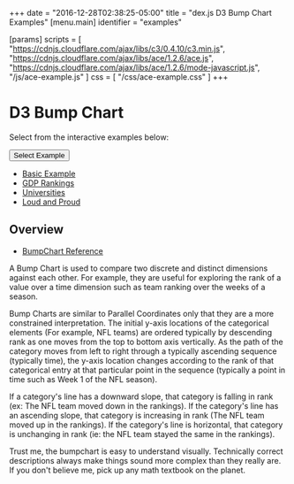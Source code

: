+++
date = "2016-12-28T02:38:25-05:00"
title = "dex.js D3 Bump Chart Examples"
[menu.main]
  identifier = "examples"

[params]
  scripts = [
    "https://cdnjs.cloudflare.com/ajax/libs/c3/0.4.10/c3.min.js",
    "https://cdnjs.cloudflare.com/ajax/libs/ace/1.2.6/ace.js",
    "https://cdnjs.cloudflare.com/ajax/libs/ace/1.2.6/mode-javascript.js",
    "/js/ace-example.js"
  ]
  css = [ "/css/ace-example.css" ]
+++

# D3 Bump Chart

Select from the interactive examples below:
<div class="btn-group">
  <button type="button" class="btn btn-default dropdown-toggle" data-toggle="dropdown" aria-haspopup="true" aria-expanded="false">
    Select Example <span class="caret"></span>
  </button>
  <ul id="ex-dropdown" class="dropdown-menu">
    <li><a id="basic" href="#">Basic Example</a></li>
    <li><a id="gdp" href="#">GDP Rankings</a></li>
    <li><a id="universities" href="#">Universities</a></li>
    <li><a id="loud" href="#">Loud and Proud</a></li>
  </ul>
</div>

<div id="BumpChart" class="WideChart"></div>
<div class="alert alert-danger" role="alert" id="ace-error"></div>
<div id="ace-editor"></div>

<script>
  var editor = createEditor({
    "parent"        : "ace-editor",
    "errorParent"   : "ace-error",
    "theme"         : "ace/theme/monokai",
    "mode"          : "ace/mode/javascript",
    "contentDir"    : "/examples/charts/d3/bumpchart",
    "initialContent": "/examples/charts/d3/bumpchart/basic.js"
  });
</script>

## Overview

  * [BumpChart Reference](/docs/chart_reference.html#bumpchart)

A Bump Chart is used to compare two discrete and distinct dimensions against
each other.  For example, they are useful for exploring the rank of a value
over a time dimension such as team ranking over the weeks of a season.

Bump Charts are similar to Parallel Coordinates only that they are a more
constrained interpretation.  The initial y-axis
locations of the categorical elements (For example, NFL teams) are ordered typically by descending
rank as one moves from the top to bottom axis vertically.  As the path
of the category moves from left to right through a typically ascending
sequence (typically time), the y-axis location changes according to the
rank of that categorical entry at that particular point in the sequence
(typically a point in time such as Week 1 of the NFL season).

If a category's line has a downward slope, that category is falling in rank
(ex: The NFL team moved down in the rankings).
If the category's line has an ascending slope, that category is increasing
in rank (The NFL team moved up in the rankings). If the category's line
is horizontal, that category is unchanging in rank (ie: the NFL team stayed
the same in the rankings).

Trust me, the bumpchart is easy to understand visually.  Technically correct
descriptions always make things sound more complex than they really are.
If you don't believe me, pick up any math textbook on the planet.
